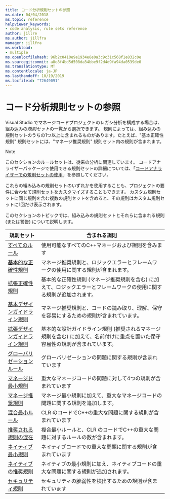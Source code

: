 ```yaml
---
title: コード分析規則セットの参照
ms.date: 04/04/2018
ms.topic: reference
helpviewer_keywords:
- code analysis, rule sets reference
author: jillre
ms.author: jillfra
manager: jillfra
ms.workload:
- multiple
ms.openlocfilehash: 96b2c0410e9e1934e8e0a3c9c31c568f1e832c0e
ms.sourcegitcommit: a8e8f4bd5d508da34bbe9f2d4d9fa94da0539de0
ms.translationtype: MT
ms.contentlocale: ja-JP
ms.lasthandoff: 10/19/2019
ms.locfileid: "72649091"
---
```

# <a name="code-analysis-rule-set-reference"></a>コード分析規則セットの参照

Visual Studio でマネージコードプロジェクトのレガシ分析を構成する場合は、組み込みの*規則セット*の一覧から選択できます。 規則によっては、組み込みの規則セットのうちの1つ以上に含まれるものがあります。たとえば、"基本正確性規則" 規則セットには、"マネージ推奨規則" 規則セット内の規則が含まれます。

> [!NOTE]
> このセクションのルールセットは、従来の分析に関連しています。 コードアナライザーパッケージで使用できる規則セットの詳細については、「[コードアナライザーでの規則セットの使用](analyzer-rule-sets.md)」を参照してください。

これらの組み込みの規則セットのいずれかを使用することも、プロジェクトの要件に合わせて[規則セットをカスタマイズ](../code-quality/how-to-create-a-custom-rule-set.md)することもできます。 カスタム規則セットに同じ規則を含む複数の規則セットを含めると、その規則はカスタム規則セットに1回だけ表示されます。

このセクションのトピックでは、組み込みの規則セットとそれらに含まれる規則 (または警告) について説明します。

| 規則セット | 含まれる規則 |
| - | - |
| [すべてのルール](all-rules-rule-set.md) | 使用可能なすべてのC++マネージおよび規則を含みます |
| [基本的な正確性規則](basic-correctness-rules-rule-set-for-managed-code.md) | マネージ推奨規則と、ロジックエラーとフレームワークの使用に関する規則が含まれます。 |
| [拡張正確性規則](extended-correctness-rules-rule-set-for-managed-code.md) | 基本的な正確性規則 (マネージ推奨規則を含む) に加えて、ロジックエラーとフレームワークの使用に関する規則が追加されます。 |
| [基本デザインガイドライン規則](basic-design-guideline-rules-rule-set-for-managed-code.md) | マネージ推奨規則と、コードの読み取り、理解、保守を容易にするための規則が含まれています。 |
| [拡張デザインガイドライン規則](extended-design-guidelines-rules-rule-set-for-managed-code.md) | 基本的な設計ガイドライン規則 (推奨されるマネージ規則を含む) に加えて、名前付けに重点を置いた保守容易性の規則が含まれています。 |
| [グローバリゼーションルール](globalization-rules-rule-set-for-managed-code.md) | グローバリゼーションの問題に関する規則が含まれています |
| [マネージド最小規則](managed-minimum-rules-rule-set-for-managed-code.md) | 重大なマネージコードの問題に対して4つの規則が含まれています |
| [マネージ推奨規則](managed-recommended-rules-rule-set-for-managed-code.md) | マネージ最小規則に加えて、重大なマネージコードの問題に関する規則を追加します。 |
| [混合最小ルール](mixed-minimum-rules-rule-set.md) | CLR のコードでC++の重大な問題に関する規則が含まれています |
| [推奨される規則の混在](mixed-recommended-rules-rule-set.md) | 複合最小ルールと、CLR のコードでC++の重大な問題に対するルールの数が含まれます。 |
| [ネイティブ最小規則](native-minimum-rules-rule-set.md) | ネイティブコードでの重大な問題に関する規則が含まれています |
| [ネイティブの推奨規則](native-recommended-rules-rule-set.md) | ネイティブの最小規則に加え、ネイティブコードの重大な問題に関する規則が追加されます。 |
| [セキュリティ規則](security-rules-rule-set-for-managed-code.md) | セキュリティの脆弱性を検出するための規則が含まれています |
